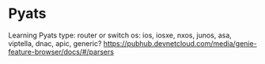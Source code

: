 # Pyats
Learning Pyats
type: router or switch
os: ios, iosxe, nxos, junos, asa, viptella, dnac, apic, generic?
   https://pubhub.devnetcloud.com/media/genie-feature-browser/docs/#/parsers
